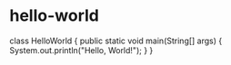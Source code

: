 # hello-world
class HelloWorld {
    public static void main(String[] args) {
        System.out.println("Hello, World!"); 
    }
}
